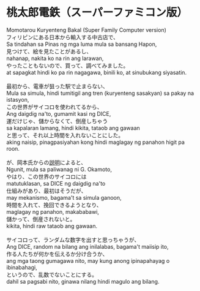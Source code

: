 # 桃太郎電鉄（スーパーファミコン版）<br/>
Momotarou Kuryenteng Bakal (Super Family Computer version)<br/>
フィリピンにある日本から輸入する中古店で、<br/>
Sa tindahan sa Pinas ng mga luma mula sa bansang Hapon,<br/>
見つけて、絵を見たことがあるし、<br/>
nahanap, nakita ko na rin ang larawan,<br/>
やったこともないので、買って、調べてみました。<br/>
at sapagkat hindi ko pa rin nagagawa, binili ko, at sinubukang siyasatin.<br/>
<br/>
最初から、電車が狙った駅で止まらない、<br/>
Mula sa simula, hindi tumitigil ang tren (kuryenteng sasakyan) sa pakay na istasyon,<br/>
この世界がサイコロを使われてるから、<br/>
Ang daigdig na'to, gumamit kasi ng DICE,<br/>
運だけじゃ、儲からなくて、倒産しちゃう<br/>
sa kapalaran lamang, hindi kikita, tataob ang gawaan<br/>
と思って、それ以上時間を入れないことにした。<br/>
aking naisip, pinagpasiyahan kong hindi maglagay ng panahon higit pa roon.<br/>
<br/>
が、岡本氏からの[説明](https://www.youtube.com/watch?v=ilmeTyCkcRM)によると、<br/>
Ngunit, mula sa paliwanag ni G. Okamoto,<br/>
やはり、この世界のサイコロには<br/>
matutuklasan, sa DICE ng daigdig na'to<br/>
仕組みがあり、最初はそうだが、<br/>
may mekanismo, bagama't sa simula ganoon,<br/>
時間を入れて、挽回できるようとなり、<br/>
maglagay ng panahon, makababawi,<br/>
儲かって、倒産されないと。<br/>
kikita, hindi raw tataob ang gawaan.<br/>
<br/>
サイコロって、ランダムな数字を出すと思っちゃうが、<br/>
Ang DICE, random na bilang ang inilalabas, bagama't maiisip ito,<br/>
作る人たちが何かを伝えるか分け合うか、<br/>
ang mga taong gumagawa nito, may kung anong ipinapahayag o ibinabahagi,<br/>
というので、乱数でないことにする。<br/>
dahil sa pagsabi nito, ginawa nilang hindi magulo ang bilang.<br/>
